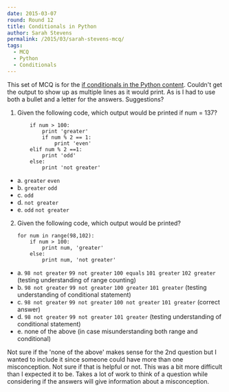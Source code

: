 ```yaml
---
date: 2015-03-07
round: Round 12
title: Conditionals in Python
author: Sarah Stevens
permalink: /2015/03/sarah-stevens-mcq/
tags:
  - MCQ
  - Python
  - Conditionals
---
```


This set of MCQ is for the [if conditionals in the Python content](http://swcarpentry.github.io/python-novice-inflammation/05-cond.html).
Couldn't get the output to show up as multiple lines as it would print.  As is I had to use both 
a bullet and a letter for the answers.  Suggestions?


1.  Given the following code, which output would be printed if num = 137?

        	if num > 100:
    			print 'greater'
    			if num % 2 == 1:
        			print 'even'
			elif num % 2 ==1:
    			print 'odd'
			else:
    			print 'not greater'

* a. 	`greater`
		`even`
* b. 	`greater`
		`odd`
* c. 	`odd`
* d. 	`not greater`
* e. 	`odd`
		`not greater`

2.  Given the following code, which output would be printed?

		for num in range(98,102):
        	if num > 100:
    			print num, 'greater'
			else:
    			print num, 'not greater'

* a.  `98 not greater`
		`99 not greater`
		`100 equals`
		`101 greater`
		`102 greater` (testing understanding of range counting)
* b.  `98 not greater`
    	`99 not greater`
    	`100 greater`
    	`101 greater` (testing understanding of conditional statement)
* c.  `98 not greater`
    	`99 not greater`
    	`100 not greater`
    	`101 greater` (correct answer)
* d.  `98 not greater`
		`99 not greater`
    	`101 greater` (testing understanding of conditional statement)
* e.  none of the above (in case misunderstanding both range and conditional)

Not sure if the 'none of the above' makes sense for the 2nd question but I wanted to include 
it since someone could have more than one misconception.  Not sure if that is helpful or not.
This was a bit more difficult than I expected it to be.  Takes a lot of work to think of a 
question while considering if the answers will give information about a misconception.
